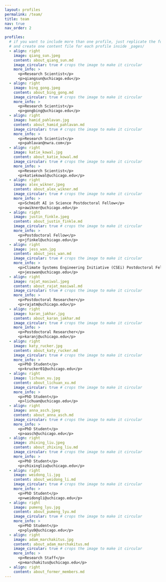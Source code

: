 ```yaml
---
layout: profiles
permalink: /team/
title: team
nav: true
nav_order: 2

profiles:
  # if you want to include more than one profile, just replicate the following block
  # and create one content file for each profile inside _pages/
  - align: right
    image: qiang_sun.jpeg
    content: about_qiang_sun.md
    image_circular: true # crops the image to make it circular
    more_info: >
      <p>Research Scientist</p>
      <p>qiangsun@uchicago.edu</p>
  - align: right
    image: bing_gong.jpeg
    content: about_bing_gong.md
    image_circular: true # crops the image to make it circular
    more_info: >
      <p>Research Scientist</p>
      <p>gongbing@uchicago.edu</p>
  - align: right
    image: hamid_pahlavan.jpg
    content: about_hamid_pahlavan.md
    image_circular: true # crops the image to make it circular
    more_info: >
      <p>Research Scientist</p>
      <p>pahlavan@nwra.com</p>
  - align: right
    image: katie_kowal.jpg
    content: about_katie_kowal.md
    image_circular: true # crops the image to make it circular
    more_info: >
      <p>Research Scientist</p>
      <p>katiekowal@uchicago.edu</p>
  - align: right
    image: alex_wikner.jpeg
    content: about_alex_wikner.md
    image_circular: true # crops the image to make it circular
    more_info: >
      <p>Schmidt AI in Science Postdoctoral Fellow</p>
      <p>awikner@uchicago.edu</p>
  - align: right
    image: justin_finkle.jpeg
    content: about_justin_finkle.md
    image_circular: true # crops the image to make it circular
    more_info: >
      <p>Postdoctoral Fellow</p>
      <p>jfinkel@uchicago.edu</p>
  - align: right
    image: jess_wan.jpg
    content: about_jess_wan.md
    image_circular: true # crops the image to make it circular
    more_info: >
      <p>Climate Systems Engineering Initiative (CSEi) Postdoctoral Fellow</p>
      <p>jesswan@uchicago.edu</p>
  - align: right
    image: rajat_masiwal.jpeg
    content: about_rajat_masiwal.md
    image_circular: true # crops the image to make it circular
    more_info: >
      <p>Postdoctoral Researcher</p>
      <p>rajatm@uchicago.edu</p>
  - align: right
    image: karan_jakhar.jpg
    content: about_karan_jakhar.md
    image_circular: true # crops the image to make it circular
    more_info: >
      <p>Postdoctoral Researcher</p>
      <p>karanj@uchicago.edu</p>
  - align: right
    image: katy_rucker.jpg
    content: about_katy_rucker.md
    image_circular: true # crops the image to make it circular
    more_info: >
      <p>PhD Student</p>
      <p>krucker01@uchicago.edu</p>
  - align: right
    image: lichuan_xu.jpg
    content: about_lichuan_xu.md
    image_circular: true # crops the image to make it circular
    more_info: >
      <p>PhD Student</p>
      <p>lichuan@uchicago.edu</p>
  - align: right
    image: anna_asch.jpeg
    content: about_anna_asch.md
    image_circular: true # crops the image to make it circular
    more_info: >
      <p>PhD Student</p>
      <p>aasch@uchicago.edu</p>
  - align: right
    image: zhixing_liu.jpeg
    content: about_zhixing_liu.md
    image_circular: true # crops the image to make it circular
    more_info: >
      <p>PhD Student</p>
      <p>zhixingliu@uchicago.edu</p>
  - align: right
    image: weidong_li.jpg
    content: about_weidong_li.md
    image_circular: true # crops the image to make it circular
    more_info: >
      <p>PhD Student</p>
      <p>weidongli@uchicago.edu</p>
  - align: right
    image: pumeng_lyu.jpg
    content: about_pumeng_lyu.md
    image_circular: true # crops the image to make it circular
    more_info: >
      <p>PhD Student</p>
      <p>plyu9@uchicago.edu</p>
  - align: right
    image: adam_marchakitus.jpg
    content: about_adam_marchakitus.md
    image_circular: true # crops the image to make it circular
    more_info: >
      <p>Research Staff</p>
      <p>marchakitus@uchicago.edu</p>
  - align: right
    content: about_former_members.md
---
```

